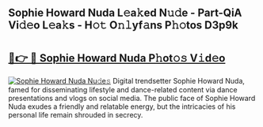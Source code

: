 ## Sophie Howard Nuda L𝚎a𝚔ed N𝚞𝚍e - Part-QiA Vi𝚍𝚎o L𝚎a𝚔s - H𝚘𝚝 O𝚗𝚕yf𝚊ns P𝚑𝚘tos D3p9k

# <h2><a href="http://kfc4zq.oniu.top/?m=Sophie+Howard+Nuda">🔗👉 🔴 Sophie Howard Nuda P𝚑ot𝚘𝚜 V𝚒d𝚎o</a></h2>

[![Sophie Howard Nuda Nu𝚍e𝚜](https://i.imgur.com/0qMVB7G.gif)](http://kfc4zq.oniu.top/?m=Sophie+Howard+Nuda)
Digital trendsetter Sophie Howard Nuda, famed for disseminating lifestyle and dance-related content via dance presentations and vlogs on social media. The public face of Sophie Howard Nuda exudes a friendly and relatable energy, but the intricacies of his personal life remain shrouded in secrecy.  
